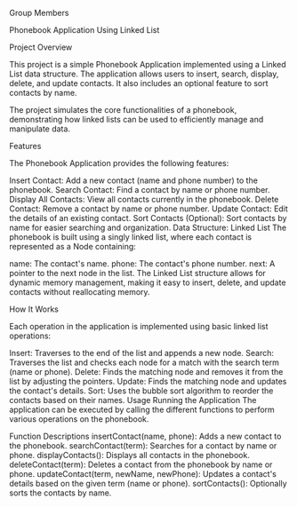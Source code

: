 Group Members



Phonebook Application Using Linked List

Project Overview

This project is a simple Phonebook Application implemented using a Linked List data structure. The application allows users to insert, search, display, delete, and update contacts. It also includes an optional feature to sort contacts by name.

The project simulates the core functionalities of a phonebook, demonstrating how linked lists can be used to efficiently manage and manipulate data.

Features

The Phonebook Application provides the following features:

Insert Contact: Add a new contact (name and phone number) to the phonebook.
Search Contact: Find a contact by name or phone number.
Display All Contacts: View all contacts currently in the phonebook.
Delete Contact: Remove a contact by name or phone number.
Update Contact: Edit the details of an existing contact.
Sort Contacts (Optional): Sort contacts by name for easier searching and organization.
Data Structure: Linked List
The phonebook is built using a singly linked list, where each contact is represented as a Node containing:

name: The contact's name.
phone: The contact's phone number.
next: A pointer to the next node in the list.
The Linked List structure allows for dynamic memory management, making it easy to insert, delete, and update contacts without reallocating memory.

How It Works

Each operation in the application is implemented using basic linked list operations:

Insert: Traverses to the end of the list and appends a new node.
Search: Traverses the list and checks each node for a match with the search term (name or phone).
Delete: Finds the matching node and removes it from the list by adjusting the pointers.
Update: Finds the matching node and updates the contact's details.
Sort: Uses the bubble sort algorithm to reorder the contacts based on their names.
Usage
Running the Application
The application can be executed by calling the different functions to perform various operations on the phonebook.

Function Descriptions
insertContact(name, phone): Adds a new contact to the phonebook.
searchContact(term): Searches for a contact by name or phone.
displayContacts(): Displays all contacts in the phonebook.
deleteContact(term): Deletes a contact from the phonebook by name or phone.
updateContact(term, newName, newPhone): Updates a contact's details based on the given term (name or phone).
sortContacts(): Optionally sorts the contacts by name.
